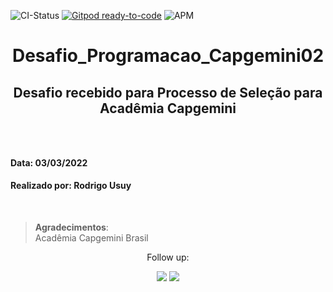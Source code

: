 ![CI-Status](https://github.com/rousuy/Desafio_Programacao_Capgemini02/actions/workflows/python-app.yml/badge.svg)
[![Gitpod ready-to-code](https://img.shields.io/badge/Gitpod-ready--to--code-908a85?logo=gitpod)](https://gitpod.io/#https://github.com/rousuy/Desafio_Programacao_Capgemini02.git)
![APM](https://img.shields.io/apm/l/vim-mode?logo=License)

<center><h1>Desafio_Programacao_Capgemini02</h1></center>
<center><h2><p>Desafio recebido para Processo de Seleção para Acadêmia Capgemini</p><h2></center>
<br>

#### **Data**: 03/03/2022
#### **Realizado por:** Rodrigo Usuy
<br>


>**Agradecimentos**:<br> 
>Acadêmia Capgemini Brasil<br>
>

<center>
Follow up:

<br>

[<img src ="https://user-images.githubusercontent.com/76751870/153108542-62e0a78a-95f1-4935-ae89-6062186153c5.png">](https://github.comrousuy)
[<img src ="https://user-images.githubusercontent.com/76751870/153108643-7c254391-b087-472e-a022-88c5c3d759be.png">](https://www.linkedin.com/in/rodrigo-usuy-280b95aa/)



</center>